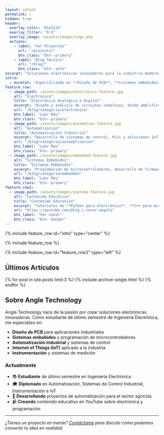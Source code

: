 ```yaml
---
layout: splash
permalink: /
hidden: true
header:
  overlay_color: "#1e2124"
  overlay_filter: "0.5"
  overlay_image: /assets/images/Logo.png
  actions:
    - label: "Ver Proyectos"
      url: "/projects/"
      btn_class: "btn--primary"
    - label: "Blog Técnico"
      url: "/blog/"
      btn_class: "btn--info"
excerpt: "Soluciones electrónicas innovadoras para la industria moderna"
intro: 
  - excerpt: 'Especializado en **diseño de PCB**, **sistemas embebidos** y **automatización industrial**'
feature_row:
  - image_path: /assets/images/electronics-feature.jpg
    alt: "Electrónica"
    title: "Electrónica Analógica & Digital"
    excerpt: "Diseño y análisis de circuitos complejos, desde amplificadores hasta sistemas digitales avanzados."
    url: "/blog/categoria/electronica"
    btn_label: "Leer Más"
    btn_class: "btn--primary"
  - image_path: /assets/images/automation-feature.jpg
    alt: "Automatización"
    title: "Automatización Industrial"
    excerpt: "Desarrollo de sistemas de control, PLCs y soluciones IoT para optimizar procesos industriales."
    url: "/blog/categoria/automatizacion"
    btn_label: "Leer Más"
    btn_class: "btn--primary"
  - image_path: /assets/images/embedded-feature.jpg
    alt: "Sistemas Embebidos"
    title: "Sistemas Embebidos"
    excerpt: "Programación de microcontroladores, desarrollo de firmware y soluciones embedded personalizadas."
    url: "/blog/categoria/embedded"
    btn_label: "Leer Más"
    btn_class: "btn--primary"
feature_row2:
  - image_path: /assets/images/youtube-feature.jpg
    alt: "Contenido Educativo"
    title: "Contenido Educativo"
    excerpt: 'Tutoriales de **Python para electrónica**, **C++ para microcontroladores** y **teoría de control**. Suscríbete a mi canal para contenido técnico de calidad.'
    url: "https://youtube.com/@ing-j-cesar-angulo"
    btn_label: "Ver Canal"
    btn_class: "btn--danger"
---
```


{% include feature_row id="intro" type="center" %}

{% include feature_row %}

{% include feature_row id="feature_row2" type="left" %}

## Últimos Artículos

{% for post in site.posts limit:3 %}
  {% include archive-single.html %}
{% endfor %}

## Sobre Angle Technology

Angle Technology nace de la pasión por crear soluciones electrónicas innovadoras. Como estudiante de último semestre de Ingeniería Electrónica, me especializo en:

- **Diseño de PCB** para aplicaciones industriales
- **Sistemas embebidos** y programación de microcontroladores  
- **Automatización industrial** y sistemas de control
- **Internet of Things (IoT)** aplicado a la industria
- **Instrumentación** y sistemas de medición

### Actualmente

- 📚 **Estudiante** de último semestre en Ingeniería Electrónica
- 🎓 **Diplomado** en Automatización, Sistemas de Control Industrial, Instrumentación e IoT
- 🔬 **Desarrollando** proyectos de automatización para el sector agrícola
- 📹 **Creando** contenido educativo en YouTube sobre electrónica y programación

---

*¿Tienes un proyecto en mente? [Contáctame](/contact/) para discutir cómo podemos convertir tu idea en realidad.*
